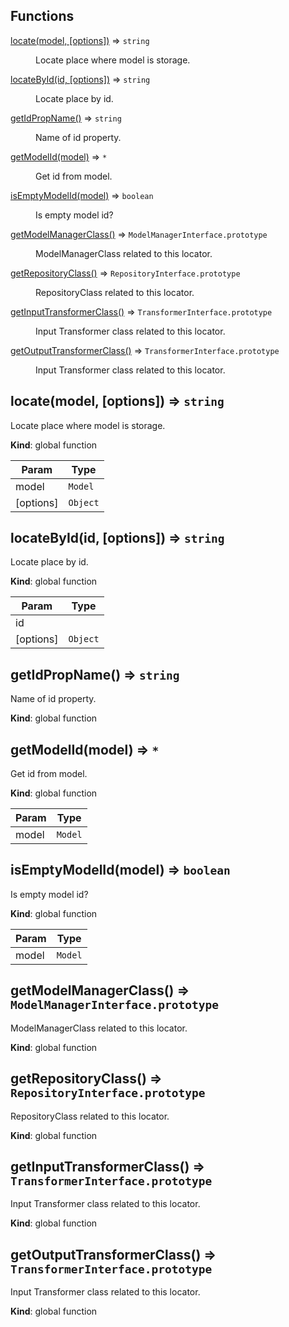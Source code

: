 ## Functions

<dl>
<dt><a href="#locate">locate(model, [options])</a> ⇒ <code>string</code></dt>
<dd><p>Locate place where model is storage.</p>
</dd>
<dt><a href="#locateById">locateById(id, [options])</a> ⇒ <code>string</code></dt>
<dd><p>Locate place by id.</p>
</dd>
<dt><a href="#getIdPropName">getIdPropName()</a> ⇒ <code>string</code></dt>
<dd><p>Name of id property.</p>
</dd>
<dt><a href="#getModelId">getModelId(model)</a> ⇒ <code>*</code></dt>
<dd><p>Get id from model.</p>
</dd>
<dt><a href="#isEmptyModelId">isEmptyModelId(model)</a> ⇒ <code>boolean</code></dt>
<dd><p>Is empty model id?</p>
</dd>
<dt><a href="#getModelManagerClass">getModelManagerClass()</a> ⇒ <code>ModelManagerInterface.prototype</code></dt>
<dd><p>ModelManagerClass related to this locator.</p>
</dd>
<dt><a href="#getRepositoryClass">getRepositoryClass()</a> ⇒ <code>RepositoryInterface.prototype</code></dt>
<dd><p>RepositoryClass related to this locator.</p>
</dd>
<dt><a href="#getInputTransformerClass">getInputTransformerClass()</a> ⇒ <code>TransformerInterface.prototype</code></dt>
<dd><p>Input Transformer class related to this locator.</p>
</dd>
<dt><a href="#getOutputTransformerClass">getOutputTransformerClass()</a> ⇒ <code>TransformerInterface.prototype</code></dt>
<dd><p>Input Transformer class related to this locator.</p>
</dd>
</dl>

<a name="locate"></a>

## locate(model, [options]) ⇒ <code>string</code>
Locate place where model is storage.

**Kind**: global function  

| Param | Type |
| --- | --- |
| model | <code>Model</code> | 
| [options] | <code>Object</code> | 

<a name="locateById"></a>

## locateById(id, [options]) ⇒ <code>string</code>
Locate place by id.

**Kind**: global function  

| Param | Type |
| --- | --- |
| id |  | 
| [options] | <code>Object</code> | 

<a name="getIdPropName"></a>

## getIdPropName() ⇒ <code>string</code>
Name of id property.

**Kind**: global function  
<a name="getModelId"></a>

## getModelId(model) ⇒ <code>\*</code>
Get id from model.

**Kind**: global function  

| Param | Type |
| --- | --- |
| model | <code>Model</code> | 

<a name="isEmptyModelId"></a>

## isEmptyModelId(model) ⇒ <code>boolean</code>
Is empty model id?

**Kind**: global function  

| Param | Type |
| --- | --- |
| model | <code>Model</code> | 

<a name="getModelManagerClass"></a>

## getModelManagerClass() ⇒ <code>ModelManagerInterface.prototype</code>
ModelManagerClass related to this locator.

**Kind**: global function  
<a name="getRepositoryClass"></a>

## getRepositoryClass() ⇒ <code>RepositoryInterface.prototype</code>
RepositoryClass related to this locator.

**Kind**: global function  
<a name="getInputTransformerClass"></a>

## getInputTransformerClass() ⇒ <code>TransformerInterface.prototype</code>
Input Transformer class related to this locator.

**Kind**: global function  
<a name="getOutputTransformerClass"></a>

## getOutputTransformerClass() ⇒ <code>TransformerInterface.prototype</code>
Input Transformer class related to this locator.

**Kind**: global function  
